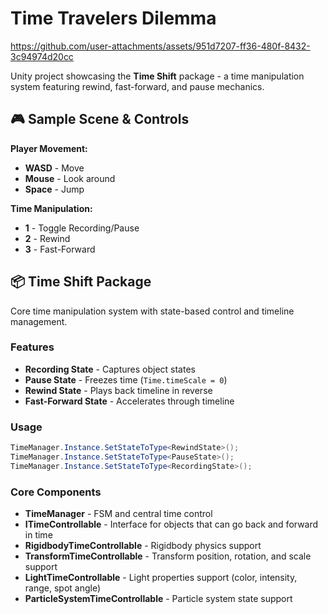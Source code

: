 # Time Travelers Dilemma



https://github.com/user-attachments/assets/951d7207-ff36-480f-8432-3c94974d20cc



Unity project showcasing the **Time Shift** package - a time manipulation system featuring rewind, fast-forward, and pause mechanics.

## 🎮 Sample Scene & Controls

**Player Movement:**
- **WASD** - Move
- **Mouse** - Look around
- **Space** - Jump

**Time Manipulation:**
- **1** - Toggle Recording/Pause
- **2** - Rewind
- **3** - Fast-Forward

## 📦 Time Shift Package

Core time manipulation system with state-based control and timeline management.

### Features
- **Recording State** - Captures object states
- **Pause State** - Freezes time (`Time.timeScale = 0`)
- **Rewind State** - Plays back timeline in reverse
- **Fast-Forward State** - Accelerates through timeline

### Usage
```csharp
TimeManager.Instance.SetStateToType<RewindState>();
TimeManager.Instance.SetStateToType<PauseState>();
TimeManager.Instance.SetStateToType<RecordingState>();
```

### Core Components
- **TimeManager** - FSM and central time control 
- **ITimeControllable** - Interface for objects that can go back and forward in time
- **RigidbodyTimeControllable** - Rigidbody physics support
- **TransformTimeControllable** - Transform position, rotation, and scale support
- **LightTimeControllable** - Light properties support (color, intensity, range, spot angle)
- **ParticleSystemTimeControllable** - Particle system state support
